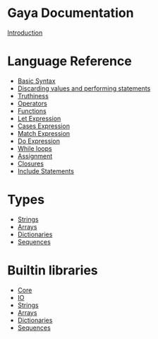 # Gaya Documentation

[Introduction](README.md)

# Language Reference

- [Basic Syntax](reference/basic-syntax.md)
- [Discarding values and performing statements](./reference/perform.md)
- [Truthiness](./reference/truthiness.md)
- [Operators](reference/operators.md)
- [Functions](./reference/function.md)
- [Let Expression](./reference/let-expression.md)
- [Cases Expression](./reference/cases-expression.md)
- [Match Expression](./reference/match-expression.md)
- [Do Expression](./reference/do-expression.md)
- [While loops](./reference/while-loops.md)
- [Assignment](./reference/assignment.md)
- [Closures](./reference/closures.md)
- [Include Statements](./reference/include.md)

# Types

- [Strings](types/strings.md)
- [Arrays](types/arrays.md)
- [Dictionaries](types/dictionaries.md)
- [Sequences](types/sequences.md)

# Builtin libraries

- [Core]()
- [IO]()
- [Strings]()
- [Arrays]()
- [Dictionaries]()
- [Sequences]()
